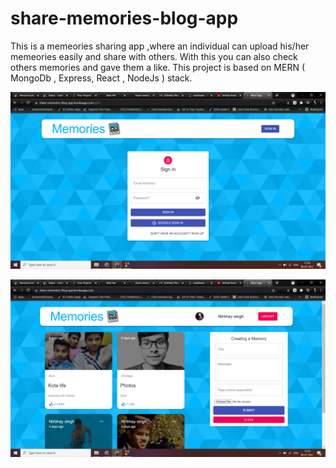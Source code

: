 # share-memories-blog-app

This is a memeories sharing app ,where an individual can upload his/her memeories easily and share with others. With this you can also check others memories and gave them a like.
This project is based on MERN ( MongoDb , Express, React , NodeJs ) stack.

![](readme%20images/Screenshot%20(105).png)


![](readme%20images/Screenshot%20(106).png)
